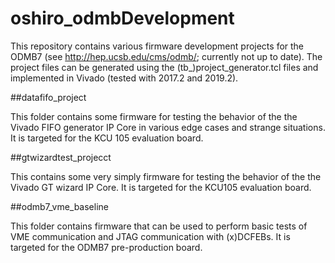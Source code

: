 # oshiro_odmbDevelopment

This repository contains various firmware development projects for 
the ODMB7 (see http://hep.ucsb.edu/cms/odmb/; currently not up to date).
The project files can be generated using the (tb\_)project\_generator.tcl
files and implemented in Vivado (tested with 2017.2 and 2019.2).

##datafifo_project

This folder contains some firmware for testing the behavior of the the Vivado 
FIFO generator IP Core in various edge cases and strange situations. It is
targeted for the KCU 105 evaluation board.

##gtwizardtest_projecct

This contains some very simply firmware for testing the behavior of the the 
Vivado GT wizard IP Core. It is targeted for the KCU105 evaluation board.

##odmb7_vme_baseline

This folder contains firmware that can be used to perform basic tests of VME
communication and JTAG communication with (x)DCFEBs. It is targeted for the
ODMB7 pre-production board.

